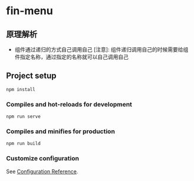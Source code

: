 # fin-menu

## 原理解析

- 组件通过递归的方式自己调用自己
[注意]: 组件递归调用自己的时候需要给组件指定名称，通过指定的名称就可以自己调用自己

## Project setup
```
npm install
```

### Compiles and hot-reloads for development
```
npm run serve
```

### Compiles and minifies for production
```
npm run build
```

### Customize configuration
See [Configuration Reference](https://cli.vuejs.org/config/).
